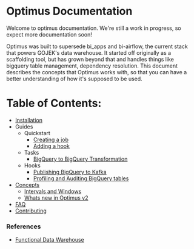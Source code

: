 # Optimus Documentation

Welcome to optimus documentation. We're still a work in progress, 
so expect more documentation soon!

Optimus was built to supersede bi_apps and bi-airflow, the current stack that powers
GOJEK's data warehouse. It started off originally as a scaffolding tool, 
but has grown beyond that and handles things like bigquery table management, 
dependency resolution. This document describes the concepts that Optimus works 
with, so that you can have a better understanding of how it's supposed to be used.

# Table of Contents:
* [Installation](installation.md)
* Guides
  * Quickstart
    * [Creating a job](guides/creating-a-job.md)
    * [Adding a hook](guides/adding-a-hook.md)
  * Tasks
    * [BigQuery to BigQuery Transformation](guides/task-bq2bq.md)
  * Hooks
    * [Publishing BigQuery to Kafka](guides/publishing-from-bigquery-to-kafka.md)
    * [Profiling and Auditing BigQuery tables](guides/predator.md)
* [Concepts](concepts/index.md)
  * [Intervals and Windows](concepts/intervals-and-windows.md)
  * [Whats new in Optimus v2](concepts/v1-to-v2.md)
* [FAQ](reference/FAQ.md)
* [Contributing](contribute/contributing.md)

### References
- [Functional Data Warehouse](https://medium.com/@maximebeauchemin/functional-data-engineering-a-modern-paradigm-for-batch-data-processing-2327ec32c42a)